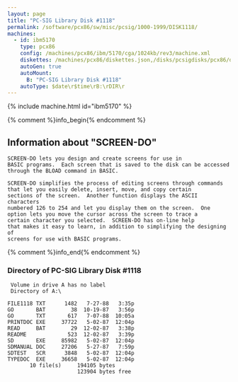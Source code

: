 ```yaml
---
layout: page
title: "PC-SIG Library Disk #1118"
permalink: /software/pcx86/sw/misc/pcsig/1000-1999/DISK1118/
machines:
  - id: ibm5170
    type: pcx86
    config: /machines/pcx86/ibm/5170/cga/1024kb/rev3/machine.xml
    diskettes: /machines/pcx86/diskettes.json,/disks/pcsigdisks/pcx86/diskettes.json
    autoGen: true
    autoMount:
      B: "PC-SIG Library Disk #1118"
    autoType: $date\r$time\rB:\rDIR\r
---
```


{% include machine.html id="ibm5170" %}

{% comment %}info_begin{% endcomment %}

## Information about "SCREEN-DO"

    SCREEN-DO lets you design and create screens for use in
    BASIC programs.  Each screen that is saved to the disk can be accessed
    through the BLOAD command in BASIC.
    
    SCREEN-DO simplifies the process of editing screens through commands
    that let you easily delete, insert, move, and copy certain
    sections of the screen.  Another function displays the ASCII characters
    numbered 126 to 254 and let you display them on the screen.  One
    option lets you move the cursor across the screen to trace a
    certain character you selected.  SCREEN-DO has on-line help
    that makes it easy to learn, in addition to simplifying the designing of
    screens for use with BASIC programs.
{% comment %}info_end{% endcomment %}


### Directory of PC-SIG Library Disk #1118

     Volume in drive A has no label
     Directory of A:\

    FILE1118 TXT      1482   7-27-88   3:35p
    GO       BAT        38  10-19-87   3:56p
    GO       TXT       617   7-07-88  10:05a
    PRINTDOC EXE     37722   5-02-87  12:04p
    READ     BAT        29  12-02-87   3:38p
    README             523  12-02-87   3:39p
    SD       EXE     85982   5-02-87  12:04p
    SDMANUAL DOC     27206   5-27-87   7:59p
    SDTEST   SCR      3848   5-02-87  12:04p
    TYPEDOC  EXE     36658   5-02-87  12:04p
           10 file(s)     194105 bytes
                          123904 bytes free
